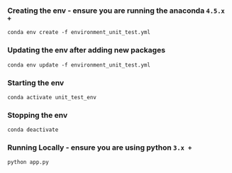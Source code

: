 ### Creating the env - ensure you are running the anaconda `4.5.x +`
```
conda env create -f environment_unit_test.yml
```

### Updating the env after adding new packages
```
conda env update -f environment_unit_test.yml
```

### Starting the env
```
conda activate unit_test_env
```

### Stopping the env
```
conda deactivate
```

### Running Locally - ensure you are using python `3.x +`
```
python app.py
```
